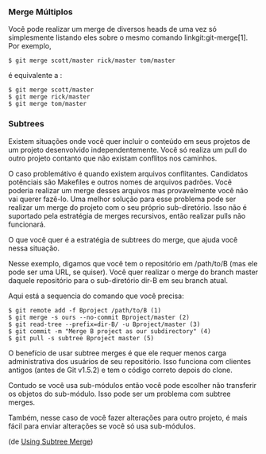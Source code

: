 ﻿### Merge Múltiplos ###

Você pode realizar um merge de diversos heads de uma vez só simplesmente 
listando eles sobre o mesmo comando linkgit:git-merge[1]. Por exemplo,

	$ git merge scott/master rick/master tom/master

é equivalente a :

	$ git merge scott/master
	$ git merge rick/master
	$ git merge tom/master

### Subtrees ###

Existem situações onde você quer incluir o conteúdo em seus projetos de um 
projeto desenvolvido independentemente. Você só realiza um pull do outro projeto
contanto que não existam conflitos nos caminhos. 

O caso problemátivo é quando existem arquivos conflitantes. Candidatos 
potênciais são Makefiles e outros nomes de arquivos padrões. Você poderia 
realizar um merge desses arquivos mas provavelmente você não vai querer fazê-lo.
Uma melhor solução para esse problema pode ser realizar um merge do projeto com
o seu próprio sub-diretório. Isso não é suportado pela estratégia de merges 
recursivos, então realizar pulls não funcionará.

O que você quer é a estratégia de subtrees do merge, que ajuda você nessa situação.

Nesse exemplo, digamos que você tem o repositório em /path/to/B (mas ele pode
ser uma URL, se quiser). Você quer realizar o merge do branch master daquele
repositório para o sub-diretório dir-B em seu branch atual.

Aqui está a sequencia do comando que você precisa:

	$ git remote add -f Bproject /path/to/B (1)
	$ git merge -s ours --no-commit Bproject/master (2)
	$ git read-tree --prefix=dir-B/ -u Bproject/master (3)
	$ git commit -m "Merge B project as our subdirectory" (4)
	$ git pull -s subtree Bproject master (5)
	

O benefício de usar subtree merges é que ele requer menos carga 
administrativa dos usuários de seu repositório. Isso funciona com clientes 
antigos (antes de Git v1.5.2) e tem o código correto depois do clone.

Contudo se você usa sub-módulos então você pode escolher não transferir os
objetos do sub-módulo. Isso pode ser um problema com subtree merges.

Também, nesse caso de você fazer alterações para outro projeto, é mais fácil para
enviar alterações se você só usa sub-módulos.

(de [Using Subtree Merge](http://www.kernel.org/pub/software/scm/git/docs/howto/using-merge-subtree.html))